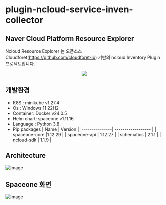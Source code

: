 # plugin-ncloud-service-inven-collector

## Naver Cloud Platform Resource Explorer

Ncloud Resource Explorer 는 오픈소스 Cloudforet(https://github.com/cloudforet-io) 기반의 ncloud Inventory Plugin 프로젝트입니다.

<p align="center"><img src="https://github.com/chulgyujeon/plugin-ncloud-service-inven-collector/assets/101609006/05cc08b2-2bc2-4900-8882-e8fc12c92686" ></p>


## 개발환경
* K8S : minikube v1.27.4
* Os : Windows 11 22H2
* Container: Docker v24.0.5
* Helm chart: spaceone v1.11.16
* Language : Python 3.8
* Pip packages
     | Name          | Version            |
     |---------------| ------------------ |
     | spaceone-core |1.12.29 |
     | spaceone-api  | 1.12.27 |
     | schematics    | 2.1.1 |
     | ncloud-sdk    | 1.1.9 |


## Architecture

![image](https://github.com/chulgyujeon/plugin-ncloud-service-inven-collector/assets/101609006/d57bf765-14d8-4d79-ad6c-2826ecae1bcc)


## Spaceone 화면
![image](https://github.com/chulgyujeon/plugin-ncloud-service-inven-collector/assets/101609006/304db630-b312-4179-9494-7af6ab06f7ef)


